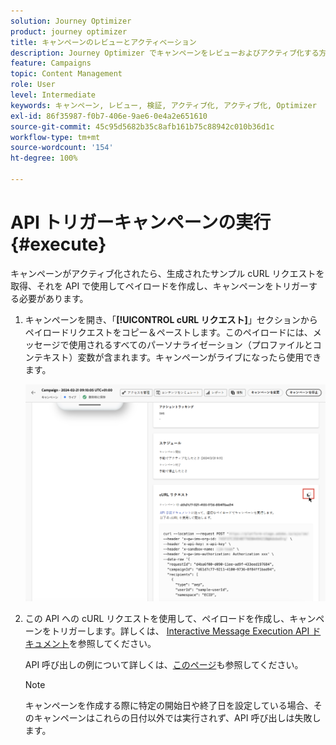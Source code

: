 ```yaml
---
solution: Journey Optimizer
product: journey optimizer
title: キャンペーンのレビューとアクティベーション
description: Journey Optimizer でキャンペーンをレビューおよびアクティブ化する方法について学ぶ
feature: Campaigns
topic: Content Management
role: User
level: Intermediate
keywords: キャンペーン, レビュー, 検証, アクティブ化, アクティブ化, Optimizer
exl-id: 86f35987-f0b7-406e-9ae6-0e4a2e651610
source-git-commit: 45c95d5682b35c8afb161b75c88942c010b36d1c
workflow-type: tm+mt
source-wordcount: '154'
ht-degree: 100%

---
```


# API トリガーキャンペーンの実行 {#execute}

キャンペーンがアクティブ化されたら、生成されたサンプル cURL リクエストを取得、それを API で使用してペイロードを作成し、キャンペーンをトリガーする必要があります。

1. キャンペーンを開き、「**[!UICONTROL cURL リクエスト]**」セクションからペイロードリクエストをコピー＆ペーストします。このペイロードには、メッセージで使用されるすべてのパーソナライゼーション（プロファイルとコンテキスト）変数が含まれます。キャンペーンがライブになったら使用できます。

   ![](assets/api-triggered-curl.png)

1. この API への cURL リクエストを使用して、ペイロードを作成し、キャンペーンをトリガーします。詳しくは、 [Interactive Message Execution API ドキュメント](https://developer.adobe.com/journey-optimizer-apis/references/messaging/#tag/execution)を参照してください。


   API 呼び出しの例について詳しくは、[このページ](https://developer.adobe.com/journey-optimizer-apis/references/messaging-samples/)も参照してください。

   >[!NOTE]
   >
   >キャンペーンを作成する際に特定の開始日や終了日を設定している場合、そのキャンペーンはこれらの日付以外では実行されず、API 呼び出しは失敗します。
